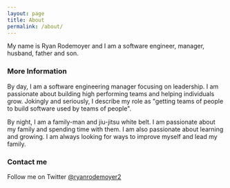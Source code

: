 ```yaml
---
layout: page
title: About
permalink: /about/
---
```


My name is Ryan Rodemoyer and I am a software engineer, manager, husband, father and son.

### More Information

By day, I am a software engineering manager focusing on leadership. I am passionate about building high performing teams and helping individuals grow. Jokingly and seriously, I describe my role as "getting teams of people to build software used by teams of people".

By night, I am a family-man and jiu-jitsu white belt. I am passionate about my family and spending time with them. I am also passionate about learning and growing. I am always looking for ways to improve myself and lead my family.

### Contact me

Follow me on Twitter [@ryanrodemoyer2](https://twitter.com/ryanrodemoyer2)
